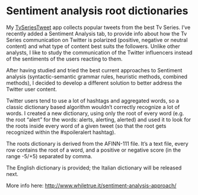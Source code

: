# Sentiment analysis root dictionaries

My [TvSeriesTweet](http://www.whiletrue.it/tvseriestweet/) app collects popular tweets from the best Tv Series. I’ve recently added a Sentiment Analysis tab, to provide info about how the Tv Series communication on Twitter is polarized (positive, negative or neutral content) and what type of content best suits the followers. Unlike other analysts, I like to study the communication of the Twitter influencers instead of the sentiments of the users reacting to them.

After having studied and tried the best current approaches to Sentiment analysis (syntactic-semantic grammar rules, heuristic methods, combined methods), I decided to develop a different solution to better address the Twitter user content.

Twitter users tend to use a lot of hashtags and aggregated words, so a classic dictionary based algorithm wouldn’t correctly recognize a lot of words. I created a new dictionary, using only the root of every word (e.g. the root “alert” for the words: alerts, alerting, alerted) and used it to look for the roots inside every word of a given tweet (so that the root gets recognized within the #spoileralert hashtag).

The roots dictionary is derived from the AFINN-111 file. It’s a text file, every row contains the root of a word, and a positive or negative score (in the range -5/+5) separated by comma.

The English dictionary is provided; the Italian dictionary will be released next.

More info here: http://www.whiletrue.it/sentiment-analysis-approach/
